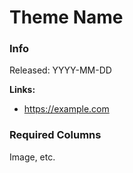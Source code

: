 # Theme Name

### Info

Released: YYYY-MM-DD

**Links:**
- https://example.com

### Required Columns

Image, etc.
